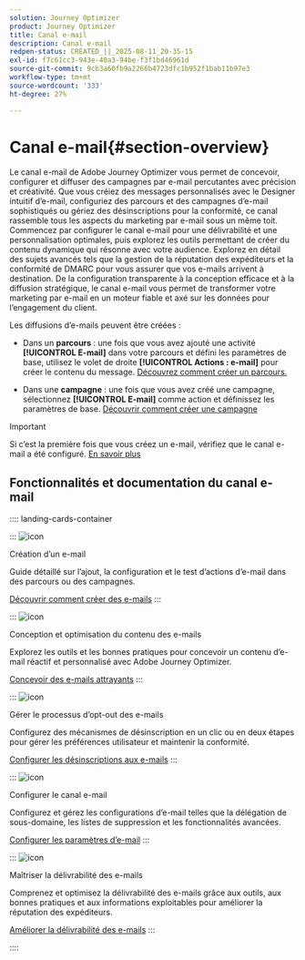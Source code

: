 ```yaml
---
solution: Journey Optimizer
product: Journey Optimizer
title: Canal e-mail
description: Canal e-mail
redpen-status: CREATED_||_2025-08-11_20-35-15
exl-id: f7c61cc3-943e-40a3-94be-f3f1bd46961d
source-git-commit: 9cb3a60fb9a2266b4723dfc1b952f1bab11b97e3
workflow-type: tm+mt
source-wordcount: '333'
ht-degree: 27%

---
```


# Canal e-mail{#section-overview}

Le canal e-mail de Adobe Journey Optimizer vous permet de concevoir, configurer et diffuser des campagnes par e-mail percutantes avec précision et créativité. Que vous créiez des messages personnalisés avec le Designer intuitif d’e-mail, configuriez des parcours et des campagnes d’e-mail sophistiqués ou gériez des désinscriptions pour la conformité, ce canal rassemble tous les aspects du marketing par e-mail sous un même toit. Commencez par configurer le canal e-mail pour une délivrabilité et une personnalisation optimales, puis explorez les outils permettant de créer du contenu dynamique qui résonne avec votre audience. Explorez en détail des sujets avancés tels que la gestion de la réputation des expéditeurs et la conformité de DMARC pour vous assurer que vos e-mails arrivent à destination. De la configuration transparente à la conception efficace et à la diffusion stratégique, le canal e-mail vous permet de transformer votre marketing par e-mail en un moteur fiable et axé sur les données pour l’engagement du client.

Les diffusions d’e-mails peuvent être créées :

* Dans un **parcours** : une fois que vous avez ajouté une activité **[!UICONTROL E-mail]** dans votre parcours et défini les paramètres de base, utilisez le volet de droite **[!UICONTROL Actions : e-mail]** pour créer le contenu du message. [Découvrez comment créer un parcours.](../using/building-journeys/journey-gs.md)

* Dans une **campagne** : une fois que vous avez créé une campagne, sélectionnez **[!UICONTROL E-mail]** comme action et définissez les paramètres de base. [Découvrir comment créer une campagne](../using/campaigns/create-campaign.md#configure)


>[!IMPORTANT]
>
>Si c’est la première fois que vous créez un e-mail, vérifiez que le canal e-mail a été configuré. [En savoir plus](../using/email/email-settings.md)

## Fonctionnalités et documentation du canal e-mail

:::: landing-cards-container

:::
![icon](https://cdn.experienceleague.adobe.com/icons/list-check.svg)

Création d’un e-mail

Guide détaillé sur l’ajout, la configuration et le test d’actions d’e-mail dans des parcours ou des campagnes.

[Découvrir comment créer des e-mails](../using/email/create-email.md)
:::

:::
![icon](https://cdn.experienceleague.adobe.com/icons/puzzle-piece.svg)

Conception et optimisation du contenu des e-mails

Explorez les outils et les bonnes pratiques pour concevoir un contenu d’e-mail réactif et personnalisé avec Adobe Journey Optimizer.

[Concevoir des e-mails attrayants](design-email-landing-page.md)
:::

:::
![icon](https://cdn.experienceleague.adobe.com/icons/shield-halved.svg)

Gérer le processus d’opt-out des e-mails

Configurez des mécanismes de désinscription en un clic ou en deux étapes pour gérer les préférences utilisateur et maintenir la conformité.

[Configurer les désinscriptions aux e-mails](../using/email/email-opt-out.md)
:::

:::
![icon](https://cdn.experienceleague.adobe.com/icons/gear.svg)

Configurer le canal e-mail

Configurez et gérez les configurations d’e-mail telles que la délégation de sous-domaine, les listes de suppression et les fonctionnalités avancées.

[Configurer les paramètres d’e-mail](configure-email-landing-page.md)
:::

:::
![icon](https://cdn.experienceleague.adobe.com/icons/chart-line.svg)

Maîtriser la délivrabilité des e-mails

Comprenez et optimisez la délivrabilité des e-mails grâce aux outils, aux bonnes pratiques et aux informations exploitables pour améliorer la réputation des expéditeurs.

[Améliorer la délivrabilité des e-mails](deliverability-landing-page.md)
:::

::::
